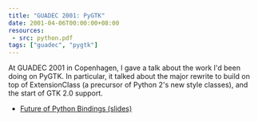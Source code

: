 ```yaml
---
title: "GUADEC 2001: PyGTK"
date: 2001-04-06T00:00:00+08:00
resources:
 - src: python.pdf
tags: ["guadec", "pygtk"]
---
```


At GUADEC 2001 in Copenhagen, I gave a talk about the work I'd been
doing on PyGTK.  In particular, it talked about the major rewrite to
build on top of ExtensionClass (a precursor of Python 2's new style
classes), and the start of GTK 2.0 support.

<!--more-->

* [Future of Python Bindings (slides)](python.pdf)
